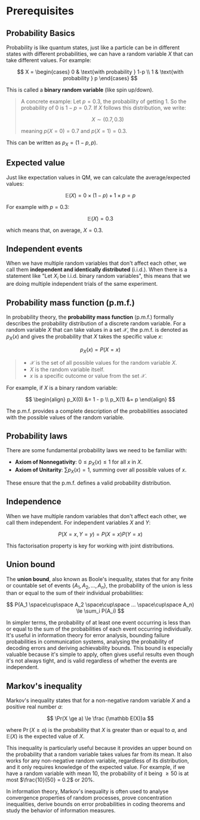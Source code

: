 # Prerequisites

## Probability Basics

Probability is like quantum states, just like a particle can be in different
states with different probabilities, we can have a random variable $X$ that can
take different values. For example:

$$
X = \begin{cases}
0 & \text{with probability } 1-p \\
1 & \text{with probability } p
\end{cases}
$$

This is called a **binary random variable** (like spin up/down).

> A concrete example: Let $p = 0.3$, the probability of getting $1$. So the
> probability of $0$ is $1 - p = 0.7$. If $X$ follows this distribution, we
> write:
>
> $$X \sim (0.7, 0.3)$$
>
> meaning $p(X=0) = 0.7$ and $p(X=1) = 0.3$.

This can be written as $p_X = (1-p, p)$.

## Expected value

Just like expectation values in QM, we can calculate the average/expected
values:

$$
\mathbb E(X) = 0 \times (1-p) + 1 \times p = p
$$

For example with $p = 0.3$:

$$
\mathbb E(X) = 0.3
$$

which means that, on average, $X = 0.3$.

## Independent events

When we have multiple random variables that don't affect each other, we call
them **independent and identically distributed** (i.i.d.). When there is a
statement like "Let $X_i$ be i.i.d. binary random variables", this means that we
are doing multiple independent trials of the same experiment.

## Probability mass function (p.m.f.)

In probability theory, the **probability mass function** (p.m.f.) formally
describes the probability distribution of a discrete random variable. For a
random variable $X$ that can take values in a set $\mathcal X$, the p.m.f. is
denoted as $p_X(x)$ and gives the probability that $X$ takes the specific value
$x$:

$$
p_X(x) = P(X = x)
$$

> - $\mathcal X$ is the set of all possible values for the random variable $X$.
> - $X$ is the random variable itself.
> - $x$ is a specific outcome or value from the set $\mathcal X$.

For example, if $X$ is a binary random variable:

$$
\begin{align}
p_X(0) &= 1 - p \\
p_X(1) &= p
\end{align}
$$

The p.m.f. provides a complete description of the probabilities associated with
the possible values of the random variable.

## Probability laws

There are some fundamental probability laws we need to be familiar with:

- **Axiom of Nonnegativity**: $0 \le p_X(x) \le 1$ for all $x$ in $X$.
- **Axiom of Unitarity**: $\sum p_X(x) = 1$, summing over all possible values of
  $x$.

These ensure that the p.m.f. defines a valid probability distribution.

## Independence

When we have multiple random variables that don't affect each other, we call
them independent. For independent variables $X$ and $Y$:

$$
P(X = x, Y=y) = P(X=x) P(Y=x)
$$

This factorisation property is key for working with joint distributions.

## Union bound

The **union bound**, also known as Boole's inequality, states that for any
finite or countable set of events $\{ A_1, A_2, ..., A_n \}$, the probability of
the union is less than or equal to the sum of their individual probabilities:

$$
P(A_1 \space\cup\space A_2 \space\cup\space ... \space\cup\space A_n) \le \sum_i P(A_i)
$$

In simpler terms, the probability of at least one event occurring is less than
or equal to the sum of the probabilities of each event occurring individually.
It's useful in information theory for error analysis, bounding failure
probabilities in communication systems, analysing the probability of decoding
errors and deriving achievability bounds. This bound is especially valuable
because it's simple to apply, often gives useful results even though it's not
always tight, and is valid regardless of whether the events are independent.

## Markov's inequality

Markov's inequality states that for a non-negative random variable $X$ and a
positive real number $a$:

$$
\Pr(X \ge a) \le \frac {\mathbb E(X)}a
$$

where $\Pr(X \ge a)$ is the probability that $X$ is greater than or equal to
$a$, and $\mathbb E(X)$ is the expected value of $X$.

This inequality is particularly useful because it provides an upper bound on the
probability that a random variable takes values far from its mean. It also works
for any non-negative random variable, regardless of its distribution, and it
only requires knowledge of the expected value. For example, if we have a random
variable with mean 10, the probability of it being $\ge 50$ is at most
$\frac{10}{50} = 0.2$ or 20%.

In information theory, Markov's inequality is often used to analyse convergence
properties of random processes, prove concentration inequalities, derive bounds
on error probabilities in coding theorems and study the behavior of information
measures.
